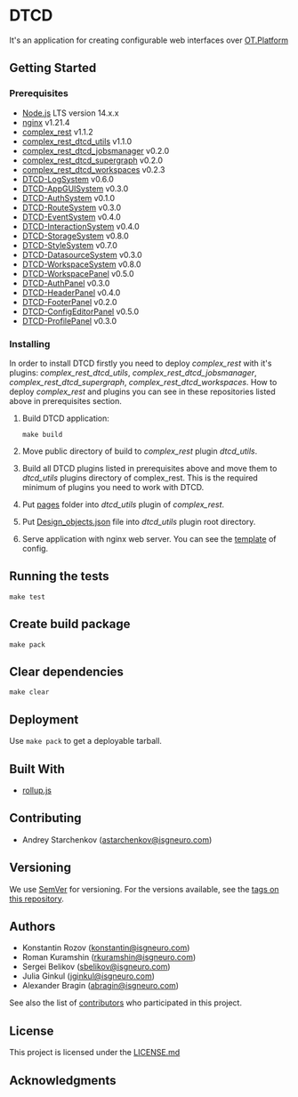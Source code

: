 # DTCD

It's an application for creating configurable web interfaces over [OT.Platform](https://ot-platform.ru/)

## Getting Started

### Prerequisites

- [Node.js](https://nodejs.org/en/) LTS version 14.x.x
- [nginx](https://nginx.org) v1.21.4
- [complex_rest](https://github.com/ISGNeuroTeam/complex_rest) v1.1.2
- [complex_rest_dtcd_utils](https://github.com/ISGNeuroTeam/complex_rest_dtcd_utils) v1.1.0
- [complex_rest_dtcd_jobsmanager](https://github.com/ISGNeuroTeam/complex_rest_dtcd_jobsmanager) v0.2.0
- [complex_rest_dtcd_supergraph](https://github.com/ISGNeuroTeam/complex_rest_dtcd_supergraph) v0.2.0
- [complex_rest_dtcd_workspaces](https://github.com/ISGNeuroTeam/complex_rest_dtcd_workspaces) v0.2.3
- [DTCD-LogSystem](https://github.com/ISGNeuroTeam/DTCD-LogSystem) v0.6.0
- [DTCD-AppGUISystem](https://github.com/ISGNeuroTeam/DTCD-AppGUISystem) v0.3.0
- [DTCD-AuthSystem](https://github.com/ISGNeuroTeam/DTCD-AuthSystem) v0.1.0
- [DTCD-RouteSystem](https://github.com/ISGNeuroTeam/DTCD-RouteSystem) v0.3.0
- [DTCD-EventSystem](https://github.com/ISGNeuroTeam/DTCD-EventSystem) v0.4.0
- [DTCD-InteractionSystem](https://github.com/ISGNeuroTeam/DTCD-InteractionSystem) v0.4.0
- [DTCD-StorageSystem](https://github.com/ISGNeuroTeam/DTCD-StorageSystem) v0.8.0
- [DTCD-StyleSystem](https://github.com/ISGNeuroTeam/DTCD-StyleSystem) v0.7.0
- [DTCD-DatasourceSystem](https://github.com/ISGNeuroTeam/DTCD-DatasourceSystem) v0.3.0
- [DTCD-WorkspaceSystem](https://github.com/ISGNeuroTeam/DTCD-WorkspaceSystem) v0.8.0
- [DTCD-WorkspacePanel](https://github.com/ISGNeuroTeam/DTCD-WorkspacePanel) v0.5.0
- [DTCD-AuthPanel](https://github.com/ISGNeuroTeam/DTCD-AuthPanel) v0.3.0
- [DTCD-HeaderPanel](https://github.com/ISGNeuroTeam/DTCD-HeaderPanel) v0.4.0
- [DTCD-FooterPanel](https://github.com/ISGNeuroTeam/DTCD-FooterPanel) v0.2.0
- [DTCD-ConfigEditorPanel](https://github.com/ISGNeuroTeam/DTCD-ConfigEditorPanel) v0.5.0
- [DTCD-ProfilePanel](https://github.com/ISGNeuroTeam/DTCD-ProfilePanel) v0.3.0

### Installing

In order to install DTCD firstly you need to deploy _complex_rest_ with it's plugins: _complex_rest_dtcd_utils_, _complex_rest_dtcd_jobsmanager_, _complex_rest_dtcd_supergraph_, _complex_rest_dtcd_workspaces_. How to deploy _complex_rest_ and plugins you can see in these repositories listed above in prerequisites section.

1. Build DTCD application:

   ```
   make build
   ```

2. Move public directory of build to _complex_rest_ plugin _dtcd_utils_.
3. Build all DTCD plugins listed in prerequisites above and move them to _dtcd_utils_ plugins directory of complex_rest. This is the required minimum of plugins you need to work with DTCD.
4. Put [pages](/docs/pages/) folder into _dtcd_utils_ plugin of _complex_rest_.
5. Put [Design_objects.json](/docs/Design_objects.json) file into _dtcd_utils_ plugin root directory.
6. Serve application with nginx web server. You can see the [template](/docs/nginx_config.conf.template) of config.

## Running the tests

```
make test
```

## Create build package

```
make pack
```

## Clear dependencies

```
make clear
```

## Deployment

Use `make pack` to get a deployable tarball.

## Built With

- [rollup.js](https://maven.apache.org/)

## Contributing

- Andrey Starchenkov (astarchenkov@isgneuro.com)

## Versioning

We use [SemVer](http://semver.org/) for versioning. For the versions available, see the [tags on this repository](https://github.com/ISGNeuroTeam/DataCAD/tags).

## Authors

- Konstantin Rozov (konstantin@isgneuro.com)
- Roman Kuramshin (rkuramshin@isgneuro.com)
- Sergei Belikov (sbelikov@isgneuro.com)
- Julia Ginkul (jginkul@isgneuro.com)
- Alexander Bragin (abragin@isgneuro.com)

See also the list of [contributors](https://github.com/ISGNeuroTeam/DataCAD/contributors) who participated in this project.

## License

This project is licensed under the [LICENSE.md](LICENSE.md)

## Acknowledgments
